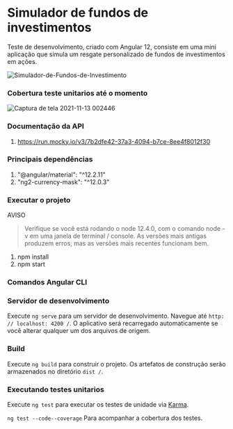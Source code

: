 <h1 align="left">Simulador de fundos de investimentos</h1>

<p align="left">Teste de desenvolvimento, criado com Angular 12, consiste em uma mini aplicação que simula um resgate personalizado de fundos de investimentos em ações.</p>

![Simulador-de-Fundos-de-Investimento](https://user-images.githubusercontent.com/42192877/141603745-12400a8b-0948-4c7f-91ec-e7b9e88e7262.gif)

### Cobertura teste unitarios até o momento

![Captura de tela 2021-11-13 002446](https://user-images.githubusercontent.com/42192877/141604014-23a9e25a-63f0-47cb-a485-82d4739d369b.png)

### Documentação da API
1. https://run.mocky.io/v3/7b2dfe42-37a3-4094-b7ce-8ee4f8012f30

### Principais dependências
1. "@angular/material": "^12.2.11"
2. "ng2-currency-mask": "^12.0.3"

### Executar o projeto
AVISO

> Verifique se você está rodando o node 12.4.0, com o comando node -v em uma janela de terminal / console. As versões mais antigas produzem erros, mas as versões mais recentes funcionam bem.

1. npm install
2. npm start

### Comandos Angular CLI

### Servidor de desenvolvimento

Execute `ng serve` para um servidor de desenvolvimento. Navegue até `http: // localhost: 4200 /`. O aplicativo será recarregado automaticamente se você alterar qualquer um dos arquivos de origem.

### Build

Execute `ng build` para construir o projeto. Os artefatos de construção serão armazenados no diretório `dist /`.

### Executando testes unitarios

Execute `ng test` para executar os testes de unidade via [Karma](https://karma-runner.github.io).

`ng test --code--coverage` Para acompanhar a cobertura dos testes.
